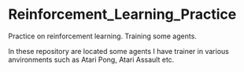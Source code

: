 # Reinforcement_Learning_Practice
Practice on reinforcement learning. Training some agents.

In these repository are located some agents I have trainer in various anvironments such as Atari Pong, Atari Assault etc.
